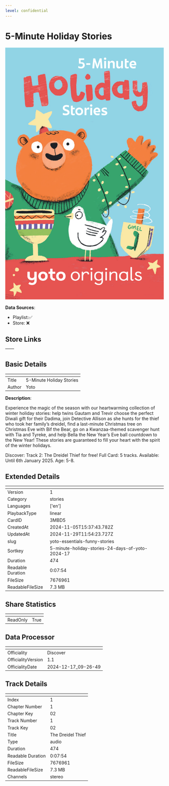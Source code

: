 ```yaml
---
level: confidential
---
```

# 5-Minute Holiday Stories

![card_[3MBD5].png](../../img/cards/card_[3MBD5].png)

**Data Sources**: 

- Playlist:✅
- Store: ❌


## Store Links

| <!-- --> | <!-- --> |
| - | - |


## Basic Details

| <!-- --> | <!-- --> |
| - | - |
| Title | 5-Minute Holiday Stories |
| Author | Yoto |

**Description**:

Experience the magic of the season with our heartwarming collection of winter holiday stories: help twins Gautam and Trevir choose the perfect Diwali gift for their Dadima, join Detective Allison as she hunts for the thief who took her family’s dreidel, find a last-minute Christmas tree on Christmas Eve with Bif the Bear, go on a Kwanzaa-themed scavenger hunt with Tia and Tyreke, and help Bella the New Year’s Eve ball countdown to the New Year! These stories are guaranteed to fill your heart with the spirit of the winter holidays.

Discover: Track 2: The Dreidel Thief for free! 
Full Card: 5 tracks. 
Available: Until 6th January 2025. 
Age: 5-8.


## Extended Details

| <!-- --> | <!-- --> |
| - | - |
| Version | 1 |
| Category | stories |
| Languages | ['en'] |
| PlaybackType | linear |
| CardID | 3MBD5 |
| CreatedAt | 2024-11-05T15:37:43.782Z |
| UpdatedAt | 2024-11-29T11:54:23.727Z |
| slug | yoto-essentials-funny-stories |
| Sortkey | 5-minute-holiday-stories-24-days-of-yoto-2024-17 |
| Duration | 474 |
| Readable Duration | 0:07:54 |
| FileSize | 7676961 |
| ReadableFileSize | 7.3 MB |


## Share Statistics

| <!-- --> | <!-- --> |
| - | - |
| ReadOnly | True |


## Data Processor

| <!-- --> | <!-- --> |
| - | - |
| Officiality | Discover
| OfficialityVersion | 1.1
| OfficialityDate | 2024-12-17_09-26-49


## Track Details

| <!-- --> | <!-- --> |
| - | - |
| Index | 1 |
| Chapter Number | 1 |
| Chapter Key | 02 |
| Track Number | 1 |
| Track Key | 02 |
| Title | The Dreidel Thief |
| Type | audio |
| Duration | 474 |
| Readable Duration | 0:07:54 |
| FileSize | 7676961 |
| ReadableFileSize | 7.3 MB |
| Channels | stereo |

